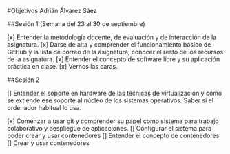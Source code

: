 #Objetivos Adrián Álvarez Sáez

##Sesión 1 (Semana del 23 al 30 de septiembre)

[x] Entender la metodología docente, de evaluación y de interacción de la asignatura.
[x] Darse de alta y comprender el funcionamiento básico de GitHub y la lista de correo de la asignatura; conocer el resto de los recursos de la asignatura.
[x] Entender el concepto de software libre y su aplicación práctica en clase.
[x] Vernos las caras.

##Sesión 2

[] Entender el soporte en hardware de las técnicas de virtualización y cómo se extiende ese soporte al núcleo de los sistemas operativos. Saber si el ordenador habitual lo usa.

[x] Comenzar a usar git y comprender su papel como sistema para trabajo colaborativo y despliegue de aplicaciones.
[] Configurar el sistema para poder crear y usar contenedores
[] Entender el concepto de contenedores
[] Crear y usar contenedores
